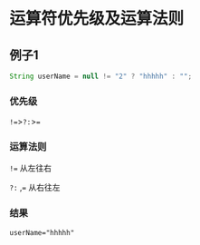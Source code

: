 # 运算符优先级及运算法则

##  例子1
```java
String userName = null != "2" ? "hhhhh" : "";
```
### 优先级
`!=`>`?:`>`=`
### 运算法则
`!=` 从左往右

`?:` ,`=` 从右往左
### 结果
`userName="hhhhh"`